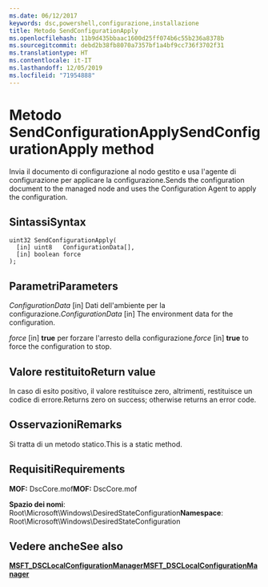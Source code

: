 ```yaml
---
ms.date: 06/12/2017
keywords: dsc,powershell,configurazione,installazione
title: Metodo SendConfigurationApply
ms.openlocfilehash: 11b9d435bbaac1600d25ff074b6c55b236a8378b
ms.sourcegitcommit: debd2b38fb8070a7357bf1a4bf9cc736f3702f31
ms.translationtype: HT
ms.contentlocale: it-IT
ms.lasthandoff: 12/05/2019
ms.locfileid: "71954888"
---
```

# <a name="sendconfigurationapply-method"></a><span data-ttu-id="9a6d9-103">Metodo SendConfigurationApply</span><span class="sxs-lookup"><span data-stu-id="9a6d9-103">SendConfigurationApply method</span></span>

<span data-ttu-id="9a6d9-104">Invia il documento di configurazione al nodo gestito e usa l'agente di configurazione per applicare la configurazione.</span><span class="sxs-lookup"><span data-stu-id="9a6d9-104">Sends the configuration document to the managed node and uses the Configuration Agent to apply the configuration.</span></span>

## <a name="syntax"></a><span data-ttu-id="9a6d9-105">Sintassi</span><span class="sxs-lookup"><span data-stu-id="9a6d9-105">Syntax</span></span>

```mof
uint32 SendConfigurationApply(
  [in] uint8   ConfigurationData[],
  [in] boolean force
);
```

## <a name="parameters"></a><span data-ttu-id="9a6d9-106">Parametri</span><span class="sxs-lookup"><span data-stu-id="9a6d9-106">Parameters</span></span>

<span data-ttu-id="9a6d9-107">*ConfigurationData* \[in\] Dati dell'ambiente per la configurazione.</span><span class="sxs-lookup"><span data-stu-id="9a6d9-107">*ConfigurationData* \[in\] The environment data for the configuration.</span></span>

<span data-ttu-id="9a6d9-108">*force* \[in\] **true** per forzare l'arresto della configurazione.</span><span class="sxs-lookup"><span data-stu-id="9a6d9-108">*force* \[in\] **true** to force the configuration to stop.</span></span>

## <a name="return-value"></a><span data-ttu-id="9a6d9-109">Valore restituito</span><span class="sxs-lookup"><span data-stu-id="9a6d9-109">Return value</span></span>

<span data-ttu-id="9a6d9-110">In caso di esito positivo, il valore restituisce zero, altrimenti, restituisce un codice di errore.</span><span class="sxs-lookup"><span data-stu-id="9a6d9-110">Returns zero on success; otherwise returns an error code.</span></span>

## <a name="remarks"></a><span data-ttu-id="9a6d9-111">Osservazioni</span><span class="sxs-lookup"><span data-stu-id="9a6d9-111">Remarks</span></span>

<span data-ttu-id="9a6d9-112">Si tratta di un metodo statico.</span><span class="sxs-lookup"><span data-stu-id="9a6d9-112">This is a static method.</span></span>

## <a name="requirements"></a><span data-ttu-id="9a6d9-113">Requisiti</span><span class="sxs-lookup"><span data-stu-id="9a6d9-113">Requirements</span></span>

<span data-ttu-id="9a6d9-114">**MOF:** DscCore.mof</span><span class="sxs-lookup"><span data-stu-id="9a6d9-114">**MOF:** DscCore.mof</span></span>

<span data-ttu-id="9a6d9-115">**Spazio dei nomi**: Root\Microsoft\Windows\DesiredStateConfiguration</span><span class="sxs-lookup"><span data-stu-id="9a6d9-115">**Namespace**: Root\Microsoft\Windows\DesiredStateConfiguration</span></span>

## <a name="see-also"></a><span data-ttu-id="9a6d9-116">Vedere anche</span><span class="sxs-lookup"><span data-stu-id="9a6d9-116">See also</span></span>

[<span data-ttu-id="9a6d9-117">**MSFT_DSCLocalConfigurationManager**</span><span class="sxs-lookup"><span data-stu-id="9a6d9-117">**MSFT_DSCLocalConfigurationManager**</span></span>](msft-dsclocalconfigurationmanager.md)

